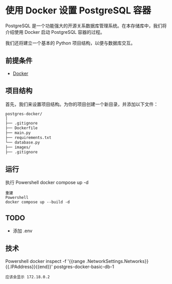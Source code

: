 # 使用 Docker 设置 PostgreSQL 容器
PostgreSQL 是一个功能强大的开源关系数据库管理系统。在本存储库中，我们将介绍使用 Docker 启动 PostgreSQL 容器的过程。

我们还将建立一个基本的 Python 项目结构，以便与数据库交互。

## 前提条件
- [Docker](https://www.docker.com/)

## 项目结构
首先，我们来设置项目结构。为你的项目创建一个新目录，并添加以下文件：

```markdown
postgres-docker/
│
├── .gitignore
├── Dockerfile
├── main.py
├── requirements.txt
└── database.py
├── images/
├── .gitignore
```

## 运行
执行
Powershell
docker compose up -d
```
重建
Powershell
docker compose up --build -d
```
## TODO
- 添加 .env

## 技术
Powershell
docker inspect -f '{{range .NetworkSettings.Networks}}{{.IPAddress}}{{end}}' postgres-docker-basic-db-1
```
应该会显示 172.18.0.2